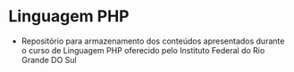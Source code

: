 # Linguagem PHP
* Repositório para armazenamento dos conteúdos apresentados durante o curso de Linguagem PHP oferecido pelo Instituto Federal do Rio Grande DO Sul
